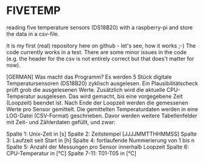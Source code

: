 # FIVETEMP
reading five temperature sensors (DS18B20) with a raspberry-pi and store the data in a csv-file.

It is my first (real) repository here on github - let's see, how it works ;-)
The code currently works in a test. There are some minor issues in the code
(e.g. the header for the csv is not entirely correct but that does't matter for now).

[GERMAN]
Was macht das Programm?
Es werden 5 Stück digitale Temperatursensoren (DS18B20) zyklisch ausgelesen.
Ein Plausibilitätscheck prüft grob die ausgelesenen Werte. 
Zusätzlich wird die aktuelle CPU-Temperatur ausgelesen.
Das wird gemacht, bis eine vorgegebene Zeit (Loopzeit) beendet ist.
Nach Ende der Loopzeit werden die gemessenen Werte pro Sensor gemittelt.
Die gemittelten Temperaturdaten werden in eine LOG-Datei (CSV-Format) geschrieben.
Davor werden weitere Tabellenfelder mit Zeit- und Zählerdaten gefüllt, und zwar:

Spalte 1: Unix-Zeit in [s]
Spalte 2: Zeitstempel [JJJJMMTTHHMMSS]
Spalte 3: Laufzeit seit Start in [h]
Spalte 4: fortlaufende Nummerierung von 1 bis n
Spalte 5: Anzahl der Messungen pro Sensor innerhalb Loopzeit
Spalte 6: CPU-Temperatur in [°C]
Spalte 7-11: T01-T05 in [°C]
